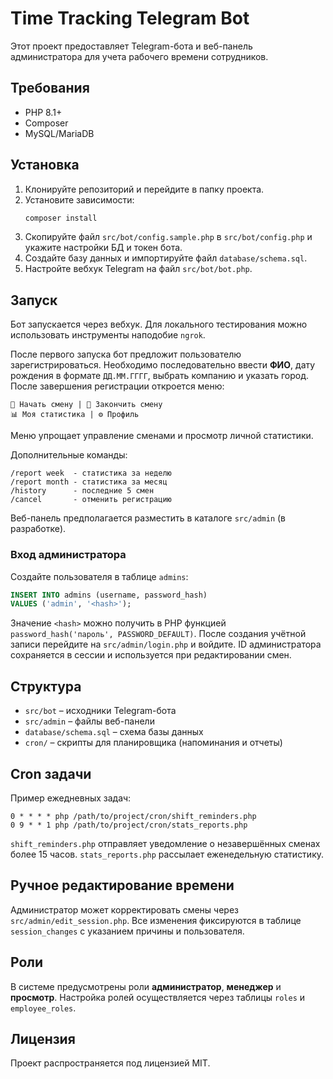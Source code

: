 # Time Tracking Telegram Bot

Этот проект предоставляет Telegram-бота и веб-панель администратора для учета рабочего времени сотрудников.

## Требования
- PHP 8.1+
- Composer
- MySQL/MariaDB

## Установка
1. Клонируйте репозиторий и перейдите в папку проекта.
2. Установите зависимости:
   ```bash
   composer install
   ```
3. Скопируйте файл `src/bot/config.sample.php` в `src/bot/config.php` и укажите настройки БД и токен бота.
4. Создайте базу данных и импортируйте файл `database/schema.sql`.
5. Настройте вебхук Telegram на файл `src/bot/bot.php`.

## Запуск
Бот запускается через вебхук. Для локального тестирования можно использовать инструменты наподобие `ngrok`.

После первого запуска бот предложит пользователю зарегистрироваться.
Необходимо последовательно ввести **ФИО**, дату рождения в формате `ДД.ММ.ГГГГ`,
выбрать компанию и указать город. После завершения регистрации откроется меню:

```
📅 Начать смену | 🛑 Закончить смену
📊 Моя статистика | ⚙️ Профиль
```

Меню упрощает управление сменами и просмотр личной статистики.

Дополнительные команды:

```
/report week  - статистика за неделю
/report month - статистика за месяц
/history      - последние 5 смен
/cancel       - отменить регистрацию
```

Веб-панель предполагается разместить в каталоге `src/admin` (в разработке).

### Вход администратора

Создайте пользователя в таблице `admins`:

```sql
INSERT INTO admins (username, password_hash)
VALUES ('admin', '<hash>');
```

Значение `<hash>` можно получить в PHP функцией `password_hash('пароль', PASSWORD_DEFAULT)`.
После создания учётной записи перейдите на `src/admin/login.php` и войдите.
ID администратора сохраняется в сессии и используется при редактировании смен.

## Структура
- `src/bot` – исходники Telegram-бота
- `src/admin` – файлы веб-панели
- `database/schema.sql` – схема базы данных
- `cron/` – скрипты для планировщика (напоминания и отчеты)

## Cron задачи
Пример ежедневных задач:
```
0 * * * * php /path/to/project/cron/shift_reminders.php
0 9 * * 1 php /path/to/project/cron/stats_reports.php
```

`shift_reminders.php` отправляет уведомление о незавершённых сменах более 15 часов. `stats_reports.php` рассылает еженедельную статистику.

## Ручное редактирование времени
Администратор может корректировать смены через `src/admin/edit_session.php`. Все изменения фиксируются в таблице `session_changes` с указанием причины и пользователя.

## Роли
В системе предусмотрены роли **администратор**, **менеджер** и **просмотр**. Настройка ролей осуществляется через таблицы `roles` и `employee_roles`.

## Лицензия
Проект распространяется под лицензией MIT.

